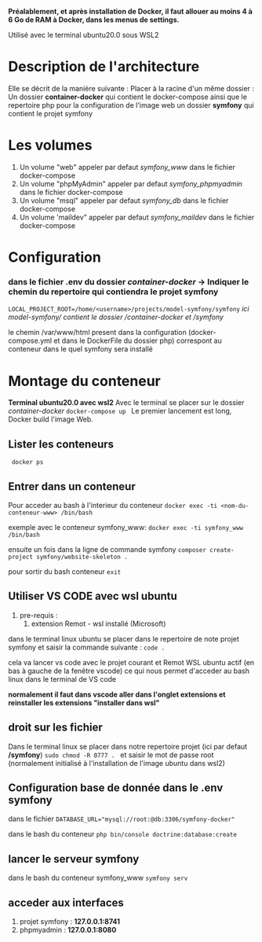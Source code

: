 **Préalablement, et après installation de Docker, il faut allouer au moins 4 à 6 Go de RAM à Docker, dans les menus de settings.**

Utilisé avec le terminal ubuntu20.0 sous WSL2

# Description de l'architecture

Elle se décrit de la manière suivante :
Placer à la racine d'un même dossier :
Un dossier **container-docker** qui contient le docker-compose ainsi que le repertoire php pour la configuration de l'image web
un dossier **symfony** qui contient le projet symfony

# Les volumes 
1. Un volume "web" appeler par defaut  *symfony_www* dans le fichier docker-compose
2. Un volume "phpMyAdmin" appeler par defaut *symfony_phpmyadmin* dans le fichier docker-compose
3. Un volume "msql" appeler par defaut *symfony_db* dans le fichier docker-compose
4. Un volume 'maildev" appeler par defaut *symfony_maildev* dans le fichier docker-compose


# Configuration
### dans le fichier .env du dossier *container-docker* -> Indiquer le chemin du repertoire qui contiendra le projet symfony
`` LOCAL_PROJECT_ROOT=/home/<username>/projects/model-symfony/symfony ``
*ici model-symfony/ contient le dossier /container-docker et /symfony*

le chemin /var/www/html present dans la configuration (docker-compose.yml et dans le DockerFile du dossier php) correspont au conteneur dans le quel symfony sera installé

# Montage du conteneur
**Terminal ubuntu20.0 avec wsl2**
Avec le terminal se placer sur le dossier *container-docker*
`` docker-compose up  ``
Le premier lancement est long, Docker build l'image Web.


## Lister les conteneurs

   `` docker ps``

## Entrer dans un conteneur

Pour acceder au bash à l'interieur du  conteneur
``docker exec -ti <nom-du-conteneur-www> /bin/bash``

exemple avec le conteneur symfony_www:
``docker exec -ti symfony_www /bin/bash ``

ensuite un fois dans la ligne de commande symfony
`` composer create-project symfony/website-skeleton . ``

pour sortir du bash conteneur 
`` exit ``

## Utiliser VS CODE avec wsl ubuntu
1. pre-requis :
   1. extension Remot - wsl installé  (Microsoft)

dans le terminal linux ubuntu se placer dans le repertoire de note projet symfony et saisir la commande suivante :
`` code . ``

cela va lancer vs code avec le projet courant et Remot WSL ubuntu actif (en bas à gauche de la fenêtre vscode)
ce qui nous permet d'acceder au bash linux dans le terminal de VS code

**normalement il faut dans vscode aller dans l'onglet extensions et reinstaller les extensions "installer dans wsl"**

## droit sur les fichier
Dans le terminal linux se placer dans notre repertoire projet (ici par defaut **/symfony**)
``sudo chmod -R 0777 . ``
et saisir le mot de passe root (normalement initialisé à l'installation de l'image ubuntu dans wsl2)

## Configuration base de donnée dans le .env symfony
dans le fichier
``DATABASE_URL="mysql://root:@db:3306/symfony-docker"``

dans le bash du conteneur
`` php bin/console doctrine:database:create ``

## lancer le serveur symfony
dans le bash du conteneur symfony_www
`` symfony serv ``

## acceder aux interfaces
1. projet symfony : **127.0.0.1:8741**
2. phpmyadmin : **127.0.0.1:8080**


